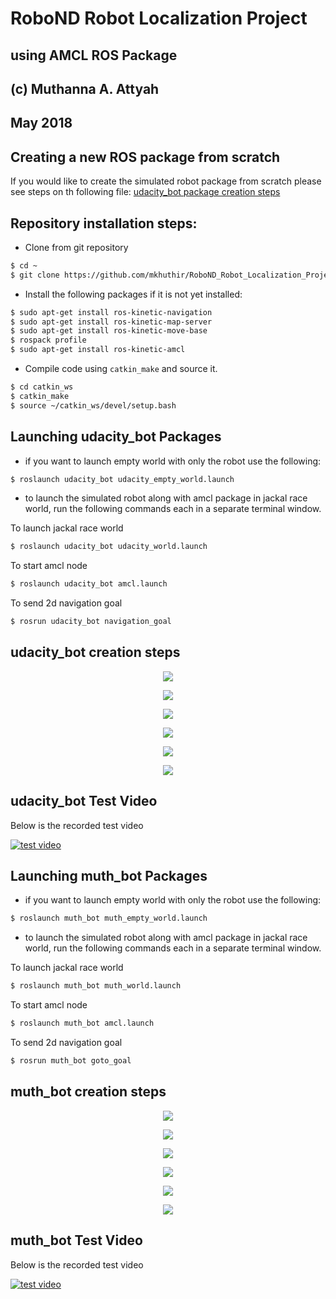 # RoboND Robot Localization Project
## using AMCL ROS Package
## (c) Muthanna A. Attyah 
## May 2018


## Creating a new ROS package from scratch
If you would like to create the simulated robot package from scratch please see steps on th following file:
[udacity_bot package creation steps](udacity_bot_creation_steps.md)

## Repository installation steps:

* Clone from git repository
```bash
$ cd ~
$ git clone https://github.com/mkhuthir/RoboND_Robot_Localization_Project.git catkin_ws
```

* Install the following packages if it is not yet installed:

```bash
$ sudo apt-get install ros-kinetic-navigation
$ sudo apt-get install ros-kinetic-map-server
$ sudo apt-get install ros-kinetic-move-base
$ rospack profile
$ sudo apt-get install ros-kinetic-amcl
```

* Compile code using `catkin_make` and source it.

```bash
$ cd catkin_ws
$ catkin_make
$ source ~/catkin_ws/devel/setup.bash
```

## Launching udacity_bot Packages

* if you want to launch empty world with only the robot use the following:

```bash
$ roslaunch udacity_bot udacity_empty_world.launch
```
* to launch the simulated robot along with amcl package in jackal race world, run the following commands each in a separate terminal window.

To launch jackal race world

```bash
$ roslaunch udacity_bot udacity_world.launch
```
To start amcl node

```bash
$ roslaunch udacity_bot amcl.launch
```
To send 2d navigation goal

```bash
$ rosrun udacity_bot navigation_goal
```
## udacity_bot creation steps

<p align="center"> <img src="./misc/udacity_bot_1.jpg"> </p>
<p align="center"> <img src="./misc/udacity_bot_2.jpg"> </p>
<p align="center"> <img src="./misc/udacity_bot_3.jpg"> </p>
<p align="center"> <img src="./misc/udacity_bot_4.jpg"> </p>
<p align="center"> <img src="./misc/udacity_bot_5.jpg"> </p>
<p align="center"> <img src="./misc/udacity_bot_6.jpg"> </p>

## udacity_bot Test Video

Below is the recorded test video

[![test video](http://img.youtube.com/vi/lxxqGsvKArw/0.jpg)](http://www.youtube.com/watch?v=lxxqGsvKArw)

## Launching muth_bot Packages

* if you want to launch empty world with only the robot use the following:

```bash
$ roslaunch muth_bot muth_empty_world.launch
```
* to launch the simulated robot along with amcl package in jackal race world, run the following commands each in a separate terminal window.

To launch jackal race world

```bash
$ roslaunch muth_bot muth_world.launch
```
To start amcl node

```bash
$ roslaunch muth_bot amcl.launch
```
To send 2d navigation goal

```bash
$ rosrun muth_bot goto_goal
```

## muth_bot creation steps

<p align="center"> <img src="./misc/muth_bot_1.jpg"> </p>
<p align="center"> <img src="./misc/muth_bot_2.jpg"> </p>
<p align="center"> <img src="./misc/muth_bot_3.jpg"> </p>
<p align="center"> <img src="./misc/muth_bot_4.jpg"> </p>
<p align="center"> <img src="./misc/muth_bot_5.jpg"> </p>
<p align="center"> <img src="./misc/muth_bot_6.jpg"> </p>

## muth_bot Test Video

Below is the recorded test video

[![test video](http://img.youtube.com/vi/ODnIm-24Zgw/0.jpg)](http://www.youtube.com/watch?v=ODnIm-24Zgw)
